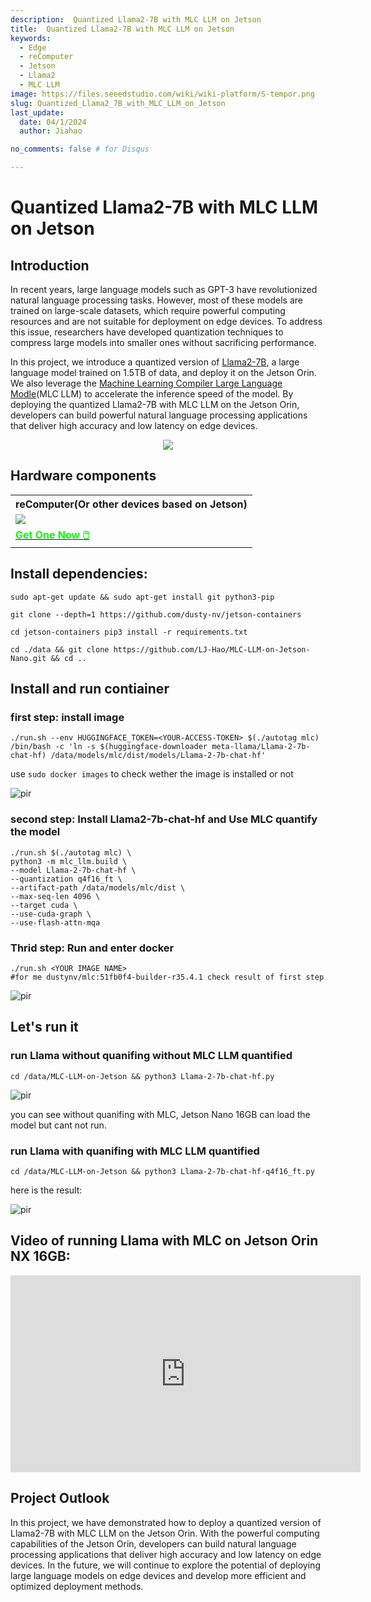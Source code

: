 ```yaml
---
description:  Quantized Llama2-7B with MLC LLM on Jetson
title:  Quantized Llama2-7B with MLC LLM on Jetson
keywords:
  - Edge
  - reComputer
  - Jetson
  - Llama2
  - MLC LLM
image: https://files.seeedstudio.com/wiki/wiki-platform/S-tempor.png
slug: Quantized_Llama2_7B_with_MLC_LLM_on_Jetson
last_update:
  date: 04/1/2024
  author: Jiahao

no_comments: false # for Disqus

---
```


# Quantized Llama2-7B with MLC LLM on Jetson

## Introduction

In recent years, large language models such as GPT-3 have revolutionized natural language processing tasks. However, most of these models are trained on large-scale datasets, which require powerful computing resources and are not suitable for deployment on edge devices. To address this issue, researchers have developed quantization techniques to compress large models into smaller ones without sacrificing performance. 

In this project, we introduce a quantized version of [Llama2-7B](https://huggingface.co/meta-llama/Llama-2-7b-hf), a large language model trained on 1.5TB of data, and deploy it on the Jetson Orin. We also leverage the [Machine Learning Compiler Large Language Modle](https://llm.mlc.ai)(MLC LLM) to accelerate the inference speed of the model. By deploying the quantized Llama2-7B with MLC LLM on the Jetson Orin, developers can build powerful natural language processing applications that deliver high accuracy and low latency on edge devices.

<div align="center"><img width={800} src="https://files.seeedstudio.com/wiki/reComputer-Jetson/A608/MLC_LLM.gif" /></div>


## Hardware components
<div class="table-center">
	<table align="center">
		<tr>
			<th>reComputer(Or other devices based on Jetson)</th>
		</tr>
    <tr>
      <td><div style={{textAlign:'center'}}><img src="https://files.seeedstudio.com/wiki/reComputer-Jetson/A608/recomputerj4012.jpg" style={{width:800, height:'auto'}}/></div></td>
    </tr>
		<tr>
			<td><div class="get_one_now_container" style={{textAlign: 'center'}}>
				<a class="get_one_now_item" href="https://www.seeedstudio.com/reComputer-Industrial-J3011-p-5682.html?queryID=c1e6f0b0bd38a98233ce64bce8083a22&objectID=5682&indexName=bazaar_retailer_products">
				<strong><span><font color={'FFFFFF'} size={"4"}> Get One Now 🖱️</font></span></strong>
				</a>
			</div></td>
		</tr>
	</table>
</div>

## Install dependencies:

```shell
sudo apt-get update && sudo apt-get install git python3-pip
```
```shell
git clone --depth=1 https://github.com/dusty-nv/jetson-containers
```
```shell
cd jetson-containers pip3 install -r requirements.txt
```
```shell 
cd ./data && git clone https://github.com/LJ-Hao/MLC-LLM-on-Jetson-Nano.git && cd ..
```
## Install and run contiainer

### first step: install image

```shell
./run.sh --env HUGGINGFACE_TOKEN=<YOUR-ACCESS-TOKEN> $(./autotag mlc) /bin/bash -c 'ln -s $(huggingface-downloader meta-llama/Llama-2-7b-chat-hf) /data/models/mlc/dist/models/Llama-2-7b-chat-hf'
```
use ```sudo docker images``` to check wether the image is installed or not

<p style={{textAlign: 'center'}}><img src="https://files.seeedstudio.com/wiki/reComputer-Jetson/A608/docker_image.png" alt="pir" width={1000} height="auto"/></p>

### second step: Install Llama2-7b-chat-hf and Use MLC quantify the model
```shell
./run.sh $(./autotag mlc) \
python3 -m mlc_llm.build \
--model Llama-2-7b-chat-hf \
--quantization q4f16_ft \
--artifact-path /data/models/mlc/dist \
--max-seq-len 4096 \
--target cuda \
--use-cuda-graph \
--use-flash-attn-mqa
```

### Thrid step: Run and enter docker
```shell
./run.sh <YOUR IMAGE NAME> 
#for me dustynv/mlc:51fb0f4-builder-r35.4.1 check result of first step
```

<p style={{textAlign: 'center'}}><img src="https://files.seeedstudio.com/wiki/reComputer-Jetson/A608/docker_run.png" alt="pir" width={1000} height="auto"/></p>

## Let's run it
### run Llama without quanifing without MLC LLM quantified 

```shell
cd /data/MLC-LLM-on-Jetson && python3 Llama-2-7b-chat-hf.py 
```
<p style={{textAlign: 'center'}}><img src="https://files.seeedstudio.com/wiki/reComputer-Jetson/A608/Llama-2-7b-chat-hf.png" alt="pir" width={1000} height="auto"/></p>

you can see without quanifing with MLC, Jetson Nano 16GB can load the model but cant not run.

### run Llama with quanifing with MLC LLM quantified 

```shell
cd /data/MLC-LLM-on-Jetson && python3 Llama-2-7b-chat-hf-q4f16_ft.py 
```
here is the result:
<p style={{textAlign: 'center'}}><img src="https://files.seeedstudio.com/wiki/reComputer-Jetson/A608/Llama-2-7b-chat-hf-q4f16_ft.png" alt="pir" width={1000} height="auto"/></p>

## Video of running Llama with MLC on Jetson Orin NX 16GB:

<iframe width="560" height="315" src="https://www.youtube.com/embed/c2zbIwrOYyk?si=RydTL8dqmz5KRFpr" title="YouTube video player" frameborder="0" allow="accelerometer; autoplay; clipboard-write; encrypted-media; gyroscope; picture-in-picture; web-share" referrerpolicy="strict-origin-when-cross-origin" allowfullscreen></iframe>

## Project Outlook

In this project, we have demonstrated how to deploy a quantized version of Llama2-7B with MLC LLM on the Jetson Orin. With the powerful computing capabilities of the Jetson Orin, developers can build natural language processing applications that deliver high accuracy and low latency on edge devices. In the future, we will continue to explore the potential of deploying large language models on edge devices and develop more efficient and optimized deployment methods.
